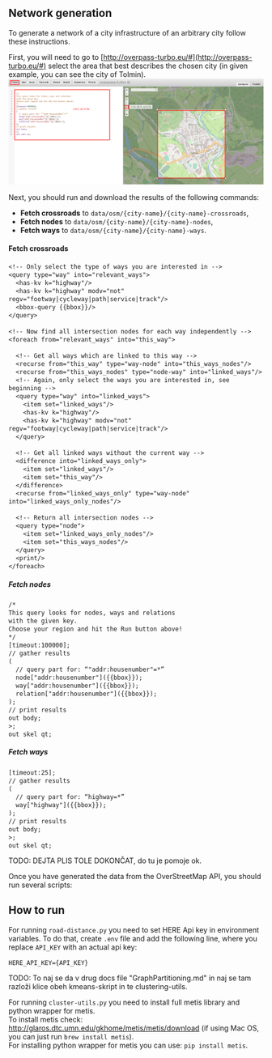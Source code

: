 ## Network generation
To generate a network of a city infrastructure of an arbitrary city follow these instructions.

First, you will need to go to [http://overpass-turbo.eu/#](http://overpass-turbo.eu/#) select the area that best describes the chosen city (in given example, you can see the city of Tolmin). 
![Overpass](overpass.png)

Next, you should run and download the results of the following commands:
  * **Fetch crossroads** to `data/osm/{city-name}/{city-name}-crossroads`,
  * **Fetch nodes** to `data/osm/{city-name}/{city-name}-nodes`,
  * **Fetch ways** to `data/osm/{city-name}/{city-name}-ways`.

#### Fetch crossroads
```
<!-- Only select the type of ways you are interested in -->
<query type="way" into="relevant_ways">
  <has-kv k="highway"/>
  <has-kv k="highway" modv="not" regv="footway|cycleway|path|service|track"/>
  <bbox-query {{bbox}}/>
</query>

<!-- Now find all intersection nodes for each way independently -->
<foreach from="relevant_ways" into="this_way">  

  <!-- Get all ways which are linked to this way -->
  <recurse from="this_way" type="way-node" into="this_ways_nodes"/>
  <recurse from="this_ways_nodes" type="node-way" into="linked_ways"/>
  <!-- Again, only select the ways you are interested in, see beginning -->
  <query type="way" into="linked_ways">
    <item set="linked_ways"/>
    <has-kv k="highway"/>
    <has-kv k="highway" modv="not" regv="footway|cycleway|path|service|track"/>
  </query>

  <!-- Get all linked ways without the current way --> 
  <difference into="linked_ways_only">
    <item set="linked_ways"/>
    <item set="this_way"/>
  </difference>
  <recurse from="linked_ways_only" type="way-node" into="linked_ways_only_nodes"/>

  <!-- Return all intersection nodes -->
  <query type="node">
    <item set="linked_ways_only_nodes"/>
    <item set="this_ways_nodes"/>
  </query>
  <print/>
</foreach>
```
##### Fetch nodes
```
/*
This query looks for nodes, ways and relations 
with the given key.
Choose your region and hit the Run button above!
*/
[timeout:100000];
// gather results
(
  // query part for: “"addr:housenumber"=*”
  node["addr:housenumber"]({{bbox}});
  way["addr:housenumber"]({{bbox}});
  relation["addr:housenumber"]({{bbox}});
);
// print results
out body;
>;
out skel qt;
```
##### Fetch ways
```
[timeout:25];
// gather results
(
  // query part for: “highway=*”
  way["highway"]({{bbox}});
);
// print results
out body;
>;
out skel qt;
```

TODO: DEJTA PLIS TOLE DOKONČAT, do tu je pomoje ok.

Once you have generated the data from the OverStreetMap API, you should run several scripts:

## How to run
For running `road-distance.py` you need to set HERE Api key in environment variables.
To do that, create `.env` file and add the following line, where you replace `API_KEY`
with an actual api key:
```
HERE_API_KEY={API_KEY}
```

TODO: To naj se da v drug docs file "GraphPartitioning.md" in naj se tam razloži klice obeh kmeans-skript in te clustering-utils.

For running `cluster-utils.py` you need to install full metis library and python wrapper for metis.<br>
To install metis check: http://glaros.dtc.umn.edu/gkhome/metis/metis/download (if using Mac OS, you can just run `brew install metis`).<br>
For installing python wrapper for metis you can use: `pip install metis`. 
